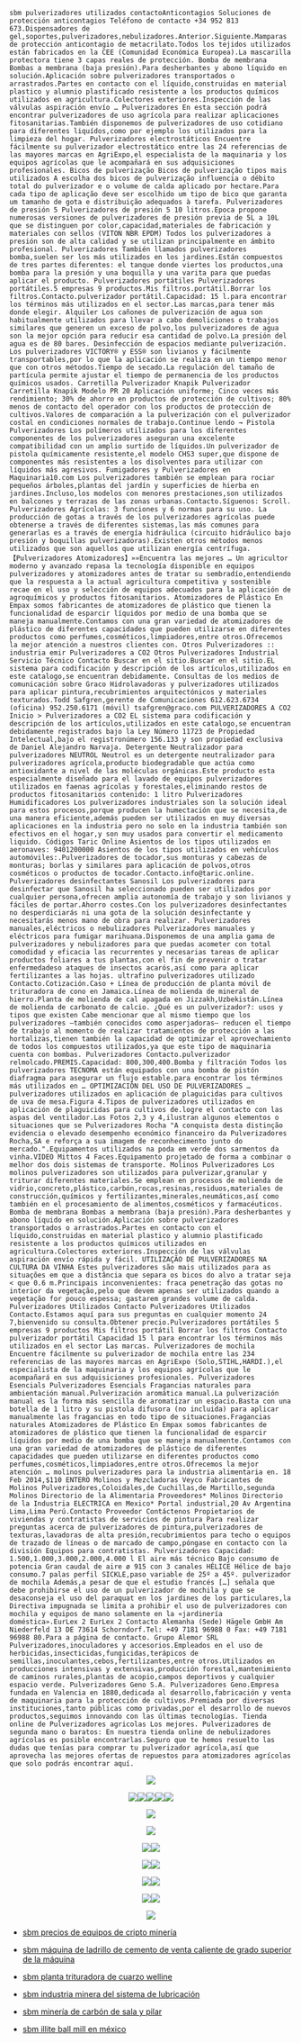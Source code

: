 
```
sbm pulverizadores utilizados contactoAnticontagios Soluciones de protección anticontagios Teléfono de contacto +34 952 813 673.Dispensadores de gel,soportes,pulverizadores,nebulizadores.Anterior.Siguiente.Mamparas de protección anticontagio de metacrilato.Todos los tejidos utilizados están fabricados en la CEE (Comunidad Económica Europea).La mascarilla protectora tiene 3 capas reales de protección. Bomba de membrana Bombas a membrana (baja presión).Para desherbantes y abono líquido en solución.Aplicación sobre pulverizadores transportados o arrastrados.Partes en contacto con el líquido,construidas en material plastico y alumnio plastificado resistente a los productos químicos utilizados en agricultura.Colectores exteriores.Inspección de las válvulas aspiración envío … Pulverizadores En esta sección podrá encontrar pulverizadores de uso agrícola para realizar aplicaciones fitosanitarias.También disponemos de pulverizadores de uso cotidiano para diferentes liquídos,como por ejemplo los utilizados para la limpieza del hogar. Pulverizadores electrostáticos Encuentre fácilmente su pulverizador electrostático entre las 24 referencias de las mayores marcas en AgriExpo,el especialista de la maquinaria y los equipos agrícolas que le acompañará en sus adquisiciones profesionales. Bicos de pulverização Bicos de pulverização tipos mais utilizados A escolha dos bicos de pulverização influencia o débito total do pulverizador e o volume de calda aplicado por hectare.Para cada tipo de aplicação deve ser escolhido um tipo de bico que garanta um tamanho de gota e distribuição adequados à tarefa. Pulverizadores de presión 5 Pulverizadores de presión 5 10 litros.Epoca propone numerosas versiones de pulverizadores de presión previa de 5L a 10L que se distinguen por color,capacidad,materiales de fabricación y materiales con sellos (VITON NBR EPDM) Todos los pulverizadores a presión son de alta calidad y se utilizan principalmente en ámbito profesional. Pulverizadores También llamados pulverizadores bomba,suelen ser los más utilizados en los jardines.Están compuestos de tres partes diferentes: el tanque donde viertes los productos,una bomba para la presión y una boquilla y una varita para que puedas aplicar el producto. Pulverizadores portátiles Pulverizadores portátiles.5 empresas 9 productos.Mis filtros.portátil.Borrar los filtros.Contacto.pulverizador portátil.Capacidad: 15 l.para encontrar los términos más utilizados en el sector.Las marcas,para tener más donde elegir. Alquiler Los cañones de pulverización de agua son habitualmente utilizados para llevar a cabo demoliciones o trabajos similares que generen un exceso de polvo,los pulverizadores de agua son la mejor opción para reducir esa cantidad de polvo.La presión del agua es de 80 bares. Desinfección de espacios mediante pulverización. Los pulverizadores VICTORY® y ESS® son livianos y fácilmente transportables,por lo que la aplicación se realiza en un tiempo menor que con otros métodos.Tiempo de secado.La regulación del tamaño de partícula permite ajustar el tiempo de permanencia de los productos químicos usados. Carretilla Pulverizador Knapik Pulverizador Carretilla Knapik Modelo PR 20 Aplicación uniforme; Cinco veces más rendimiento; 30% de ahorro en productos de protección de cultivos; 80% menos de contacto del operador con los productos de protección de cultivos.Valores de comparación a la pulverización con el pulverizador costal en condiciones normales de trabajo.Continue lendo → Pistola Pulverizadores Los polímeros utilizados para los diferentes componentes de los pulverizadores aseguran una excelente compatibilidad con un amplio surtido de líquidos.Un pulverizador de pistola químicamente resistente,el modelo CHS3 super,que dispone de componentes más resistentes a los disolventes para utilizar con líquidos más agresivos. Fumigadores y Pulverizadores en Maquinaria10.com Los pulverizadores también se emplean para rociar pequeños árboles,plantas del jardín y superficies de hierba en jardines.Incluso,los modelos con menores prestaciones,son utilizados en balcones y terrazas de las zonas urbanas.Contacto.Síguenos: Scroll. Pulverizadores Agrícolas: 3 funciones y 6 normas para su uso. La producción de gotas a través de los pulverizadores agrícolas puede obtenerse a través de diferentes sistemas,las más comunes para generarlas es a través de energía hidráulica (circuito hidráulico bajo presión y boquillas pulverizadoras).Existen otros métodos menos utilizados que son aquellos que utilizan energía centrífuga. 【Pulverizadores Atomizadores】»»Encuentra las mejores … Un agricultor moderno y avanzado repasa la tecnología disponible en equipos pulverizadores y atomizadores antes de tratar su sembradío,entendiendo que la respuesta a la actual agricultura competitiva y sostenible recae en el uso y selección de equipos adecuados para la aplicación de agroquímicos y productos fitosanitarios. Atomizadores de Plástico En Empax somos fabricantes de atomizadores de plástico que tienen la funcionalidad de esparcir líquidos por medio de una bomba que se maneja manualmente.Contamos con una gran variedad de atomizadores de plástico de diferentes capacidades que pueden utilizarse en diferentes productos como perfumes,cosméticos,limpiadores,entre otros.Ofrecemos la mejor atención a nuestros clientes con. Otros Pulverizadores :: industria emir Pulverizadores a CO2 Otros Pulverizadores Industrial Servicio Técnico Contacto Buscar en el sitio.Buscar en el sitio.EL sistema para codificación y descripción de los artículos,utilizados en este catalogo,se encuentran debidamente. Consultas de los medios de comunicación sobre Graco Hidrolavadoras y pulverizadores utilizados para aplicar pintura,recubrimientos arquitectónicos y materiales texturados.Todd Safgren,gerente de Comunicaciones 612.623.6734 (oficina) 952.250.6171 (móvil) tsafgren@graco.com PULVERIZADORES A CO2 Inicio > Pulverizadores a CO2 EL sistema para codificación y descripción de los artículos,utilizados en este catalogo,se encuentran debidamente registrados bajo la Ley Número 11723 de Propiedad Intelectual,bajo el registronúmero 156.133 y son propiedad exclusiva de Daniel Alejandro Narvaja. Detergente Neutralizador para pulverizadores NEUTROL Neutrol es un detergente neutralizador para pulverizadores agrícola,producto biodegradable que actúa como antioxidante a nivel de las moléculas orgánicas.Este producto esta especialmente diseñado para el lavado de equipos pulverizadores utilizados en faenas agrícolas y forestales,eliminando restos de productos fitosanitarios contenido: 1 litro Pulverizadores Humidificadores Los pulverizadores industriales son la solución ideal para estos procesos,porque producen la humectación que se necesita,de una manera eficiente,además pueden ser utilizados en muy diversas aplicaciones en la industria pero no solo en la industria también son efectivos en el hogar,y son muy usados para convertir el medicamento liquido. Códigos Taric Online Asientos de los tipos utilizados en aeronaves: 9401200000 Asientos de los tipos utilizados en vehículos automóviles:.Pulverizadores de tocador,sus monturas y cabezas de monturas; borlas y similares para aplicación de polvos,otros cosméticos o productos de tocador.Contacto.info@taric.online. Pulverizadores desinfectantes Sanosil Los pulverizadores para desinfectar que Sanosil ha seleccionado pueden ser utilizados por cualquier persona,ofrecen amplia autonomía de trabajo y son livianos y fáciles de portar.Ahorro costes.Con los pulverizadores desinfectantes no desperdiciarás ni una gota de la solución desinfectante y necesitarás menos mano de obra para realizar. Pulverizadores manuales,eléctricos o nebulizadores Pulverizadores manuales y eléctricos para fumigar marihuana.Disponemos de una amplia gama de pulverizadores y nebulizadores para que puedas acometer con total comodidad y eficacia las recurrentes y necesarias tareas de aplicar productos foliares a tus plantas,con el fin de prevenir o tratar enfermedadeso ataques de insectos acarós,así como para aplicar fertilizantes a las hojas. ultrafino pulverizadores utilizado Contacto.Cotización.Caso + Línea de producción de planta móvil de trituradora de cono en Jamaica.Línea de molienda de mineral de hierro.Planta de molienda de cal apagada en Jizzakh,Uzbekistán.Línea de molienda de carbonato de calcio. ¿Qué es un pulverizador?: usos y tipos que existen Cabe mencionar que al mismo tiempo que los pulverizadores —también conocidos como asperjadoras— reducen el tiempo de trabajo al momento de realizar tratamientos de protección a las hortalizas,tienen también la capacidad de optimizar el aprovechamiento de todos los compuestos utilizados,ya que este tipo de maquinaria cuenta con bombas. Pulverizadores Contacto.pulverizador relmolcado.PREMIS.Capacidad: 800,300,400.Bomba y filtración Todos los pulverizadores TECNOMA están equipados con una bomba de pistón diafragma para asegurar un flujo estable.para encontrar los términos más utilizados en … OPTIMIZACIÓN DEL USO DE PULVERIZADORES … pulverizadores utilizados en aplicación de plaguicidas para cultivos de uva de mesa.Figura 4.Tipos de pulverizadores utilizados en aplicación de plaguicidas para cultivos de.logre el contacto con las aspas del ventilador.Las Fotos 2,3 y 4,ilustran algunos elementos o situaciones que se Pulverizadores Rocha "A conquista desta distinção evidencia o elevado desempenho económico financeiro da Pulverizadores Rocha,SA e reforça a sua imagem de reconhecimento junto do mercado.".Equipamentos utilizados na poda em verde dos sarmentos da vinha.VIDEO Mittos 4 Faces.Equipamento projetado de forma a combinar o melhor dos dois sistemas de transporte. Molinos Pulverizadores Los molinos pulverizadores son utilizados para pulverizar,granular y triturar diferentes materiales.Se emplean en procesos de molienda de vidrio,concreto,plástico,carbón,rocas,resinas,residuos,materiales de construcción,químicos y fertilizantes,minerales,neumáticos,así como también en el procesamiento de alimentos,cosméticos y farmacéuticos. Bomba de membrana Bombas a membrana (baja presión).Para desherbantes y abono líquido en solución.Aplicación sobre pulverizadores transportados o arrastrados.Partes en contacto con el líquido,construidas en material plastico y alumnio plastificado resistente a los productos químicos utilizados en agricultura.Colectores exteriores.Inspección de las válvulas aspiración envío rápida y fácil. UTILIZAÇÃO DE PULVERIZADORES NA CULTURA DA VINHA Estes pulverizadores são mais utilizados para as situações em que a distância que separa os bicos do alvo a tratar seja < que 0.6 m.Principais inconvenientes: fraca penetração das gotas no interior da vegetação,pelo que devem apenas ser utilizados quando a vegetação for pouco espessa; gastarem grandes volume de calda. Pulverizadores Utilizados Contacto Pulverizadores Utilizados Contacto.Estamos aquí para sus preguntas en cualquier momento 24 7,bienvenido su consulta.Obtener precio.Pulverizadores portátiles 5 empresas 9 productos Mis filtros portátil Borrar los filtros Contacto pulverizador portátil Capacidad 15 l para encontrar los términos más utilizados en el sector Las marcas. Pulverizadores de mochila Encuentre fácilmente su pulverizador de mochila entre las 234 referencias de las mayores marcas en AgriExpo (Solo,STIHL,HARDI.),el especialista de la maquinaria y los equipos agrícolas que le acompañará en sus adquisiciones profesionales. Pulverizadores Esencials Pulverizadores Esencials Fragancias naturales para ambientación manual.Pulverización aromática manual.La pulverización manual es la forma más sencilla de aromatizar un espacio.Basta con una botella de 1 litro y su pistola difusora (no incluida) para aplicar manualmente las fragancias en todo tipo de situaciones.Fragancias naturales Atomizadores de Plástico En Empax somos fabricantes de atomizadores de plástico que tienen la funcionalidad de esparcir líquidos por medio de una bomba que se maneja manualmente.Contamos con una gran variedad de atomizadores de plástico de diferentes capacidades que pueden utilizarse en diferentes productos como perfumes,cosméticos,limpiadores,entre otros.Ofrecemos la mejor atención … molinos pulverizadores para la industria alimentaria en. 18 Feb 2014,$110 ENTERO Molinos y Mezcladoras Veyco Fabricantes de Molinos Pulverizadores,Coloidales,de Cuchillas,de Martillo,segunda Molinos Directorio de la Alimentaria Proveedores* Molinos Directorio de la Industria ELECTRICA en Mexico* Portal industrial,20 Av Argentina Lima,Lima Perú.Contacto Proveedor Contáctenos Propietarios de viviendas y contratistas de servicios de pintura Para realizar preguntas acerca de pulverizadores de pintura,pulverizadores de texturas,lavadoras de alta presión,recubrimientos para techo o equipos de trazado de líneas o de marcado de campo,póngase en contacto con la división Equipos para contratistas. Pulverizadores Capacidad: 1.500,1.000,3.000,2.000,4.000 l El aire más técnico Bajo consumo de potencia Gran caudal de aire ø 915 con 3 canales HÉLICE Hélice de bajo consumo.7 palas perfil SICKLE,paso variable de 25º a 45º. pulverizador de mochila Además,a pesar de que el estudio francés […] señala que debe prohibirse el uso de un pulverizador de mochila y que se desaconseja el uso del paraquat en los jardines de los particulares,la Directiva impugnada se limita a prohibir el uso de pulverizadores con mochila y equipos de mano solamente en la «jardinería doméstica».EurLex 2 EurLex 2 Contacto Alemanha (Sede) Hägele GmbH Am Niederfeld 13 DE 73614 Schorndorf.Tel: +49 7181 96988 0 Fax: +49 7181 96988 80.Para a página de contacto. Grupo Alemor SRL Pulverizadores,inoculadores y accesorios.Empleados en el uso de herbicidas,insecticidas,fungicidas,terápicos de semillas,inoculantes,cebos,fertilizantes,entre otros.Utilizados en producciones intensivas y extensivas,producción forestal,mantenimiento de caminos rurales,plantas de acopio,campos deportivos y cualquier espacio verde. Pulverizadores Geno S.A. Pulverizadores Geno.Empresa fundada en Valencia en 1880,dedicada al desarrollo,fabricación y venta de maquinaria para la protección de cultivos.Premiada por diversas instituciones,tanto públicas como privadas,por el desarrollo de nuevos productos,seguimos innovando con las últimas tecnologías. Tienda online de Pulverizadores agricolas Los mejores. Pulverizadores de segunda mano o baratos: En nuestra tienda online de nebulizadores agrícolas es posible encontrarlas.Seguro que te hemos resuelto las dudas que tenías para comprar tu pulverizador agrícola,así que aprovecha las mejores ofertas de repuestos para atomizadores agrícolas que solo podrás encontrar aquí. 
```

<div align="center">

<a href="https://es-crusher.shibang-china.com/github&k=sbm+pulverizadores+utilizados+contacto"><img src="https://static.shibang-china.com/es/crusher/logo.jpg"></a>

<a href="https://es-crusher.shibang-china.com/github&k=sbm+pulverizadores+utilizados+contacto"><img src="https://static.shibang-china.com/es/crusher/index.jpg"></a><a href="https://es-crusher.shibang-china.com/material.htmlgithub&k=sbm+pulverizadores+utilizados+contacto"><img src="https://static.shibang-china.com/es/crusher/material.jpg"></a><a href="https://es-crusher.shibang-china.com/application.htmlgithub&k=sbm+pulverizadores+utilizados+contacto"><img src="https://static.shibang-china.com/es/crusher/application.jpg"></a><a href="https://es-crusher.shibang-china.com/aboutus.htmlgithub&k=sbm+pulverizadores+utilizados+contacto"><img src="https://static.shibang-china.com/es/crusher/aboutus.jpg"></a><a href="https://es-crusher.shibang-china.com/contact.htmlgithub&k=sbm+pulverizadores+utilizados+contacto"><img src="https://static.shibang-china.com/es/crusher/contact.jpg"></a>

<a href="https://es-crusher.shibang-china.com/github&k=sbm+pulverizadores+utilizados+contacto"><img src="https://static.shibang-china.com/es/crusher/banner.jpg"></a>

<a href="https://swt.shibang-china.com/github&k=sbm+pulverizadores+utilizados+contacto"><img src="https://static.shibang-china.com/es/crusher/text.jpg"></a>

<a href="https://swt.shibang-china.com/github&k=sbm+pulverizadores+utilizados+contacto"><img src="https://static.shibang-china.com/es/crusher/chat.jpg"></a><a href="https://es-crusher.shibang-china.com/contact.htmlgithub&k=sbm+pulverizadores+utilizados+contacto"><img src="https://static.shibang-china.com/es/crusher/message.jpg"></a>

<a href="https://es-crusher.shibang-china.com/products/pe.htmlgithub&k=sbm+pulverizadores+utilizados+contacto"><img src="https://static.shibang-china.com/es/crusher/pe.jpg"></a><a href="https://es-crusher.shibang-china.com/products/pf.htmlgithub&k=sbm+pulverizadores+utilizados+contacto"><img src="https://static.shibang-china.com/es/crusher/pf.jpg"></a>

<a href="https://es-crusher.shibang-china.com/products/hpt.htmlgithub&k=sbm+pulverizadores+utilizados+contacto"><img src="https://static.shibang-china.com/es/crusher/hpt.jpg"></a><a href="https://es-crusher.shibang-china.com/products/vsi.htmlgithub&k=sbm+pulverizadores+utilizados+contacto"><img src="https://static.shibang-china.com/es/crusher/vsi.jpg"></a>

<a href="https://es-crusher.shibang-china.com/products/klv.htmlgithub&k=sbm+pulverizadores+utilizados+contacto"><img src="https://static.shibang-china.com/es/crusher/klv.jpg"></a><a href="https://es-crusher.shibang-china.com/products/portable.htmlgithub&k=sbm+pulverizadores+utilizados+contacto"><img src="https://static.shibang-china.com/es/crusher/portable.jpg"></a>

<a href="https://swt.shibang-china.com/github&k=sbm+pulverizadores+utilizados+contacto"><img src="https://static.shibang-china.com/es/crusher/case.jpg"></a>

</div>


* [sbm precios de equipos de cripto minería](sbm%20precios%20de%20equipos%20de%20cripto%20miner%C3%ADa.md)

* [sbm máquina de ladrillo de cemento de venta caliente de grado superior de la máquina](sbm%20m%C3%A1quina%20de%20ladrillo%20de%20cemento%20de%20venta%20caliente%20de%20grado%20superior%20de%20la%20m%C3%A1quina.md)

* [sbm planta trituradora de cuarzo welline](sbm%20planta%20trituradora%20de%20cuarzo%20welline.md)

* [sbm industria minera del sistema de lubricación](sbm%20industria%20minera%20del%20sistema%20de%20lubricaci%C3%B3n.md)

* [sbm minería de carbón de sala y pilar](sbm%20miner%C3%ADa%20de%20carb%C3%B3n%20de%20sala%20y%20pilar.md)

* [sbm illite ball mill en méxico](sbm%20illite%20ball%20mill%20en%20m%C3%A9xico.md)